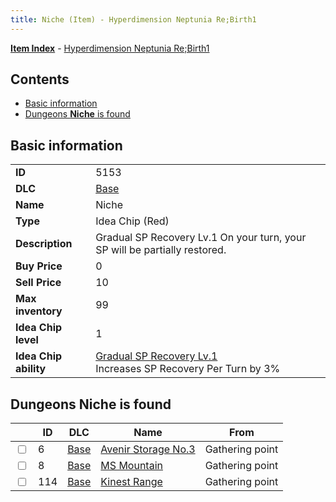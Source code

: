 ```yaml
---
title: Niche (Item) - Hyperdimension Neptunia Re;Birth1
---
```


[**Item Index**](/neptunia/rb1/item/index.html) - [Hyperdimension Neptunia Re;Birth1](/neptunia/rb1)

## Contents

- [Basic information](#basic-information)
- [Dungeons **Niche** is found](#dungeons-niche-is-found)

## Basic information

|   |   |
| -- | -- |
| **ID** | 5153 |
| **DLC** | [Base](/neptunia/rb1/dlc/1-base.html) |
| **Name** | Niche |
| **Type** | Idea Chip (Red) |
| **Description** | Gradual SP Recovery Lv.1 On your turn, your SP will be partially restored. |
| **Buy Price** | 0 |
| **Sell Price** | 10 |
| **Max inventory** | 99 |
| **Idea Chip level** | 1 |
| **Idea Chip ability** | [Gradual SP Recovery Lv.1](/neptunia/rb1/avatar/1-9652-gradual-sp-recovery-lv-1.html)<br />Increases SP Recovery Per Turn by 3% |


## Dungeons **Niche** is found

|    | ID | DLC | Name | From |
| -- | -- | --- | ---- | ---- |
| <input type="checkbox" id="rb1-dungeon-1-6" class="trackbox" /> | 6 | [Base](/neptunia/rb1/dlc/1-base.html) | [Avenir Storage No.3](/neptunia/rb1/dungeon/1-6-avenir-storage-no-3.html) | Gathering point |
| <input type="checkbox" id="rb1-dungeon-1-8" class="trackbox" /> | 8 | [Base](/neptunia/rb1/dlc/1-base.html) | [MS Mountain](/neptunia/rb1/dungeon/1-8-ms-mountain.html) | Gathering point |
| <input type="checkbox" id="rb1-dungeon-1-114" class="trackbox" /> | 114 | [Base](/neptunia/rb1/dlc/1-base.html) | [Kinest Range](/neptunia/rb1/dungeon/1-114-kinest-range.html) | Gathering point |
